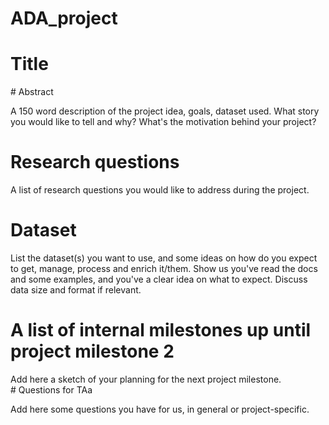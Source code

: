 # ADA_project

# Title
# Abstract

A 150 word description of the project idea, goals, dataset used. What story you would like to tell and why? What's the motivation behind your project?
# Research questions

A list of research questions you would like to address during the project.
# Dataset

List the dataset(s) you want to use, and some ideas on how do you expect to get, manage, process and enrich it/them. Show us you've read the docs and some examples, and you've a clear idea on what to expect. Discuss data size and format if relevant.
# A list of internal milestones up until project milestone 2

Add here a sketch of your planning for the next project milestone.
# Questions for TAa

Add here some questions you have for us, in general or project-specific.
